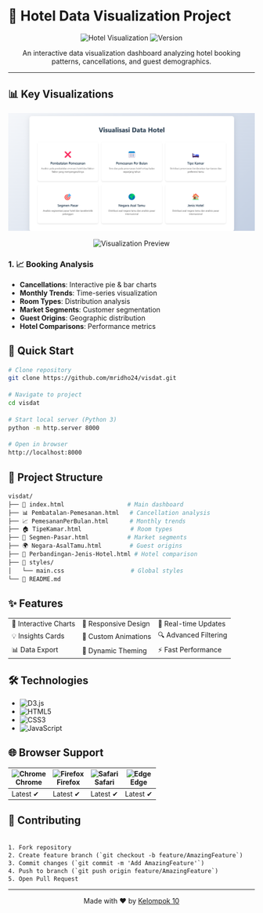 # 🏨 Hotel Data Visualization Project

<div align="center">

![Hotel Visualization](https://img.shields.io/badge/D3.js-Visualization-orange)
![Version](https://img.shields.io/badge/version-1.0.0-blue)

An interactive data visualization dashboard analyzing hotel booking patterns, cancellations, and guest demographics.

</div>

---

## 📊 Key Visualizations

![Dashboard Preview](images/dashboard.png)

<div align="center">
<img src="preview.gif" alt="Visualization Preview" width="600px"/>
</div>

### 1. 📈 Booking Analysis

- **Cancellations**: Interactive pie & bar charts
- **Monthly Trends**: Time-series visualization
- **Room Types**: Distribution analysis
- **Market Segments**: Customer segmentation
- **Guest Origins**: Geographic distribution
- **Hotel Comparisons**: Performance metrics

## 🚀 Quick Start

```bash
# Clone repository
git clone https://github.com/mridho24/visdat.git

# Navigate to project
cd visdat

# Start local server (Python 3)
python -m http.server 8000

# Open in browser
http://localhost:8000
```

## 📁 Project Structure

```bash
visdat/
├── 📄 index.html                  # Main dashboard
├── 📊 Pembatalan-Pemesanan.html   # Cancellation analysis
├── 📈 PemesananPerBulan.html      # Monthly trends
├── 🏠 TipeKamar.html              # Room types
├── 👥 Segmen-Pasar.html           # Market segments
├── 🌍 Negara-AsalTamu.html        # Guest origins
├── 🏨 Perbandingan-Jenis-Hotel.html # Hotel comparison
├── 🎨 styles/
│   └── main.css                   # Global styles
└── 📝 README.md
```

## ✨ Features

<table>
  <tr>
    <td>🎯 Interactive Charts</td>
    <td>📱 Responsive Design</td>
    <td>🔄 Real-time Updates</td>
  </tr>
  <tr>
    <td>💡 Insights Cards</td>
    <td>🎨 Custom Animations</td>
    <td>🔍 Advanced Filtering</td>
  </tr>
  <tr>
    <td>📊 Data Export</td>
    <td>🌈 Dynamic Theming</td>
    <td>⚡ Fast Performance</td>
  </tr>
</table>

## 🛠️ Technologies

- ![D3.js](https://img.shields.io/badge/D3.js-v7-orange)
- ![HTML5](https://img.shields.io/badge/HTML5-Latest-red)
- ![CSS3](https://img.shields.io/badge/CSS3-Latest-blue)
- ![JavaScript](https://img.shields.io/badge/JavaScript-ES6+-yellow)

## 🌐 Browser Support

| <img src="https://raw.githubusercontent.com/alrra/browser-logos/master/src/chrome/chrome_48x48.png" alt="Chrome" width="24px" height="24px" /><br>Chrome | <img src="https://raw.githubusercontent.com/alrra/browser-logos/master/src/firefox/firefox_48x48.png" alt="Firefox" width="24px" height="24px" /><br>Firefox | <img src="https://raw.githubusercontent.com/alrra/browser-logos/master/src/safari/safari_48x48.png" alt="Safari" width="24px" height="24px" /><br>Safari | <img src="https://raw.githubusercontent.com/alrra/browser-logos/master/src/edge/edge_48x48.png" alt="Edge" width="24px" height="24px" /><br>Edge |
| -------------------------------------------------------------------------------------------------------------------------------------------------------- | ------------------------------------------------------------------------------------------------------------------------------------------------------------ | -------------------------------------------------------------------------------------------------------------------------------------------------------- | ------------------------------------------------------------------------------------------------------------------------------------------------ |
| Latest ✔                                                                                                                                                 | Latest ✔                                                                                                                                                     | Latest ✔                                                                                                                                                 | Latest ✔                                                                                                                                         |

## 🤝 Contributing

```

1. Fork repository
2. Create feature branch (`git checkout -b feature/AmazingFeature`)
3. Commit changes (`git commit -m 'Add AmazingFeature'`)
4. Push to branch (`git push origin feature/AmazingFeature`)
5. Open Pull Request
```

---

<div align="center">

Made with ❤️ by [Kelompok 10](https://github.com/mridho24)

</div>

